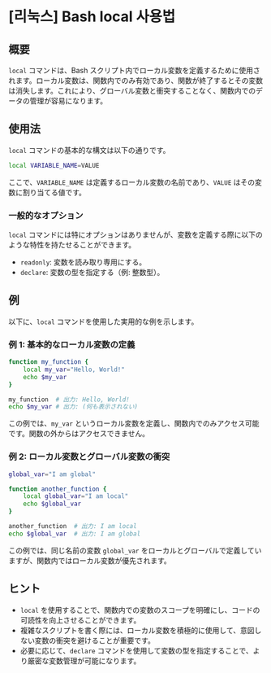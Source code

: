 # [리눅스] Bash local 사용법

## 概要
`local` コマンドは、Bash スクリプト内でローカル変数を定義するために使用されます。ローカル変数は、関数内でのみ有効であり、関数が終了するとその変数は消失します。これにより、グローバル変数と衝突することなく、関数内でのデータの管理が容易になります。

## 使用法
`local` コマンドの基本的な構文は以下の通りです。

```bash
local VARIABLE_NAME=VALUE
```

ここで、`VARIABLE_NAME` は定義するローカル変数の名前であり、`VALUE` はその変数に割り当てる値です。

### 一般的なオプション
`local` コマンドには特にオプションはありませんが、変数を定義する際に以下のような特性を持たせることができます。

- `readonly`: 変数を読み取り専用にする。
- `declare`: 変数の型を指定する（例: 整数型）。

## 例
以下に、`local` コマンドを使用した実用的な例を示します。

### 例 1: 基本的なローカル変数の定義

```bash
function my_function {
    local my_var="Hello, World!"
    echo $my_var
}

my_function  # 出力: Hello, World!
echo $my_var # 出力: (何も表示されない)
```

この例では、`my_var` というローカル変数を定義し、関数内でのみアクセス可能です。関数の外からはアクセスできません。

### 例 2: ローカル変数とグローバル変数の衝突

```bash
global_var="I am global"

function another_function {
    local global_var="I am local"
    echo $global_var
}

another_function  # 出力: I am local
echo $global_var  # 出力: I am global
```

この例では、同じ名前の変数 `global_var` をローカルとグローバルで定義していますが、関数内ではローカル変数が優先されます。

## ヒント
- `local` を使用することで、関数内での変数のスコープを明確にし、コードの可読性を向上させることができます。
- 複雑なスクリプトを書く際には、ローカル変数を積極的に使用して、意図しない変数の衝突を避けることが重要です。
- 必要に応じて、`declare` コマンドを使用して変数の型を指定することで、より厳密な変数管理が可能になります。